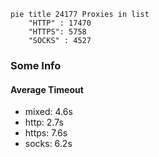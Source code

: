 
```mermaid
pie title 24177 Proxies in list
    "HTTP" : 17470
    "HTTPS": 5758
    "SOCKS" : 4527
```

### Some Info
#### Average Timeout

- mixed: 4.6s
- http: 2.7s
- https: 7.6s
- socks: 6.2s